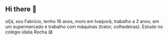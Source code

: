 ## Hi there 👋
ol[á, sou Fabrício, tenho 16 anos, moro em Ivaiporâ, trabalho a 2 anos, em um supermercado e trabalho com máquinas (trator, colhedeiras). Estudo no colégio idalia Rocha :sleepy:
